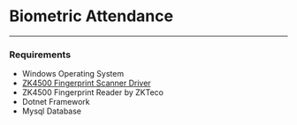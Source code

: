 # Biometric Attendance
---
### Requirements
* Windows Operating System
* [ZK4500 Fingerprint Scanner Driver](https://www.zkteco.com/en/product_detail/ZKFinger-SDK-Windows.html)
* ZK4500 Fingerprint Reader by ZKTeco
* Dotnet Framework
* Mysql Database





